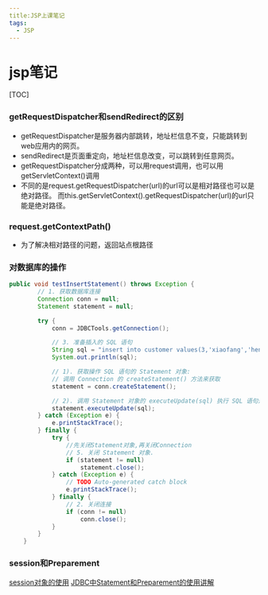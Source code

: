 ```yaml
---
title:JSP上课笔记
tags:
  - JSP
---
```


# jsp笔记
[TOC] 
### getRequestDispatcher和sendRedirect的区别

-  getRequestDispatcher是服务器内部跳转，地址栏信息不变，只能跳转到web应用内的网页。 
-  sendRedirect是页面重定向，地址栏信息改变，可以跳转到任意网页。
-  getRequestDispatcher分成两种，可以用request调用，也可以用getServletContext()调用 
- 不同的是request.getRequestDispatcher(url)的url可以是相对路径也可以是绝对路径。 而this.getServletContext().getRequestDispatcher(url)的url只能是绝对路径。
### request.getContextPath()
- 为了解决相对路径的问题，返回站点根路径
### 对数据库的操作
```java
public void testInsertStatement() throws Exception {
        // 1. 获取数据库连接
        Connection conn = null;
        Statement statement = null;

        try {
            conn = JDBCTools.getConnection();

            // 3. 准备插入的 SQL 语句
            String sql = "insert into customer values(3,'xiaofang','henan',356)";
            System.out.println(sql);

            // 1). 获取操作 SQL 语句的 Statement 对象:
            // 调用 Connection 的 createStatement() 方法来获取
            statement = conn.createStatement();

            // 2). 调用 Statement 对象的 executeUpdate(sql) 执行 SQL 语句进行插入，executeQuery只能用于查询，execute方法才可以执行insert，update，delete操作。
            statement.executeUpdate(sql);
        } catch (Exception e) {
            e.printStackTrace();
        } finally {
            try {
	            //先关闭Statement对象,再关闭Connection
                // 5. 关闭 Statement 对象.
                if (statement != null)
                    statement.close();
            } catch (Exception e) {
                // TODO Auto-generated catch block
                e.printStackTrace();
            } finally {
                // 2. 关闭连接
                if (conn != null)
                    conn.close();
            }
        }
    }
```
### session和Preparement
[session对象的使用](https://www.cnblogs.com/zhangquan-yw/p/9612641.html)
[JDBC中Statement和Preparement的使用讲解](https://www.jb51.net/article/153997.htm)
